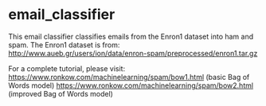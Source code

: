 # email_classifier

This email classifier classifies emails from the Enron1 dataset into ham and spam. 
The Enron1 dataset is from:
http://www.aueb.gr/users/ion/data/enron-spam/preprocessed/enron1.tar.gz

For a complete tutorial, please visit:  
https://www.ronkow.com/machinelearning/spam/bow1.html  (basic Bag of Words model)
https://www.ronkow.com/machinelearning/spam/bow2.html  (improved Bag of Words model)

